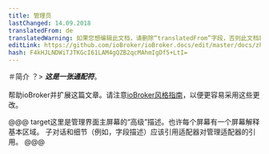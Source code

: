 ```yaml
---
title: 管理员
lastChanged: 14.09.2018
translatedFrom: de
translatedWarning: 如果您想编辑此文档，请删除“translatedFrom”字段，否则此文档将再次自动翻译
editLink: https://github.com/ioBroker/ioBroker.docs/edit/master/docs/zh-cn/admin/README.md
hash: F4kHJLNDWiTJTKGcI61LAM4gQZB2qcMAhmIgDf5+LtI=
---
```


＃简介
？&gt; ***这是一张通配符***。 <br><br>帮助ioBroker并扩展这篇文章。请注意[ioBroker风格指南](community/styleguidedoc)，以便更容易采用这些更改。

@@@ target这里是管理界面主屏幕的“高级”描述。也许每个屏幕有一个屏幕解释基本区域。
子对话和细节（例如，字段描述）应该引用适配器对管理适配器的引用。
@@@